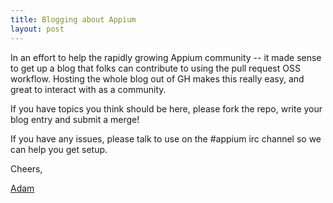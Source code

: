 ```yaml
---
title: Blogging about Appium
layout: post
---
```


In an effort to help the rapidly growing Appium community -- it made sense to get up a blog that folks can contribute to using the pull request OSS workflow. Hosting the whole blog out of GH makes this really easy, and great to interact with as a community.

If you have topics you think should be here, please fork the repo, write your blog entry and submit a merge!

If you have any issues, please talk to use on the #appium irc channel so we can help you get setup.

Cheers,

<a href="http://github.com/admc">Adam</a>
